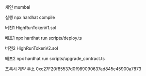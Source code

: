 체인 mumbai

실행
npx hardhat compile

버전1
HighRunTokenV1.sol

배포1
npx hardhat run scripts/deploy.ts

버전2
HighRunTokenV2.sol

배포2
npx hardhat run scripts/upgrade_contract.ts

프록시 계약 주소
0xc27F20f85537d0f989090637ad845e45900a7873
